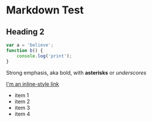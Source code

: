 # Markdown Test
## Heading 2

```js
var a = 'believe';
function b() {
    console.log('print');
}
```


Strong emphasis, aka bold, with **asterisks** or _underscores_

[I'm an inline-style link][1]

+ item 1
+ item 2
+ item 3
+ item 4



[1]: http://www.google.com